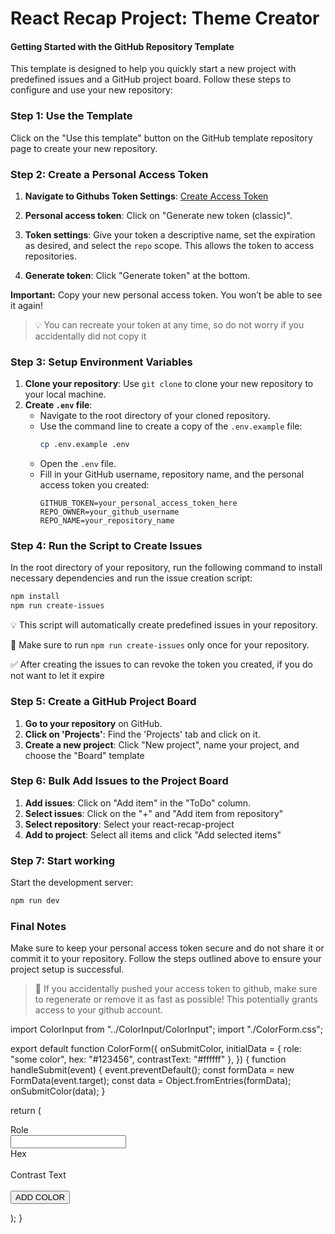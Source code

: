# React Recap Project: Theme Creator

#### Getting Started with the GitHub Repository Template

This template is designed to help you quickly start a new project with predefined issues and a GitHub project board. Follow these steps to configure and use your new repository:

### Step 1: Use the Template

Click on the "Use this template" button on the GitHub template repository page to create your new repository.

### Step 2: Create a Personal Access Token

1. **Navigate to Githubs Token Settings**:
   [Create Access Token](https://github.com/settings/tokens)
2. **Personal access token**: Click on "Generate new token (classic)".
3. **Token settings**: Give your token a descriptive name, set the expiration as desired, and select the `repo` scope. This allows the token to access repositories.

4. **Generate token**: Click "Generate token" at the bottom.

**Important:** Copy your new personal access token. You won’t be able to see it again!

> 💡 You can recreate your token at any time, so do not worry if you accidentally did not copy it

### Step 3: Setup Environment Variables

1. **Clone your repository**: Use `git clone` to clone your new repository to your local machine.
2. **Create `.env` file**:
   - Navigate to the root directory of your cloned repository.
   - Use the command line to create a copy of the `.env.example` file:
     ```bash
     cp .env.example .env
     ```
   - Open the `.env` file.
   - Fill in your GitHub username, repository name, and the personal access token you created:
     ```plaintext
     GITHUB_TOKEN=your_personal_access_token_here
     REPO_OWNER=your_github_username
     REPO_NAME=your_repository_name
     ```

### Step 4: Run the Script to Create Issues

In the root directory of your repository, run the following command to install necessary dependencies and run the issue creation script:

```bash
npm install
npm run create-issues
```

💡 This script will automatically create predefined issues in your repository.

🚨 Make sure to run `npm run create-issues` only once for your repository.

✅ After creating the issues to can revoke the token you created, if you do not want to let it expire

### Step 5: Create a GitHub Project Board

1. **Go to your repository** on GitHub.
2. **Click on 'Projects'**: Find the 'Projects' tab and click on it.
3. **Create a new project**: Click "New project", name your project, and choose the "Board" template

### Step 6: Bulk Add Issues to the Project Board

1. **Add issues**: Click on "Add item" in the "ToDo" column.
2. **Select issues**: Click on the "+" and "Add item from repository"
3. **Select repository**: Select your react-recap-project
4. **Add to project**: Select all items and click "Add selected items"

### Step 7: Start working

Start the development server:

```bash
npm run dev
```

### Final Notes

Make sure to keep your personal access token secure and do not share it or commit it to your repository. Follow the steps outlined above to ensure your project setup is successful.

> 🚨 If you accidentally pushed your access token to github, make sure to regenerate or remove it as fast as possible! This potentially grants access to your github account.

import ColorInput from "../ColorInput/ColorInput";
import "./ColorForm.css";

export default function ColorForm({
onSubmitColor,
initialData = { role: "some color", hex: "#123456", contrastText: "#ffffff" },
}) {
function handleSubmit(event) {
event.preventDefault();
const formData = new FormData(event.target);
const data = Object.fromEntries(formData);
onSubmitColor(data);
}

return (
<form className="color-form" onSubmit={handleSubmit}>
<label htmlFor="role">
Role
<br />
<input
          type="text"
          id="role"
          name="role"
          defaultValue={initialData.role}
        />
</label>
<br />
<label htmlFor="hex">
Hex
<br />
<ColorInput id="hex" defaultValue={initialData.hex} />
</label>
<br />
<label htmlFor="contrastText">
Contrast Text
<br />
<ColorInput id="contrastText" defaultValue={initialData.contrastText} />
</label>
<br />
<button>ADD COLOR</button>
</form>
);
}
